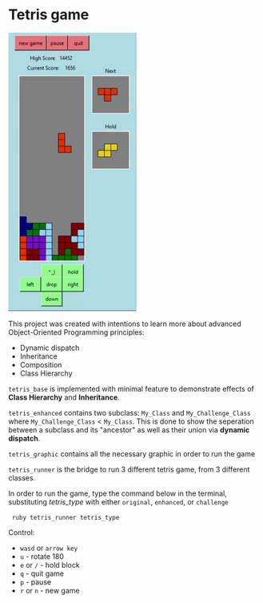 # Tetris game 

![Demonstration gif of the tetris game](./tetris.gif)

This project was created with intentions to learn more about advanced Object-Oriented Programming principles: 
- Dynamic dispatch
- Inheritance
- Composition
- Class Hierarchy

`tetris_base` is implemented with minimal feature to demonstrate effects of **Class Hierarchy** and **Inheritance**.

`tetris_enhanced` contains two subclass: `My_Class` and `My_Challenge_Class` where `My_Challenge_Class` < `My_Class`. This is done to show the seperation between a subclass and its "ancestor" as well as their union via **dynamic dispatch**.

`tetris_graphic` contains all the necessary graphic in order to run the game

`tetris_runner` is the bridge to run 3 different tetris game, from 3 different classes.

In order to run the game, type the command below in the terminal, substituting _tetris_type_ with either `original`, `enhanced`, or `challenge`
```
 ruby tetris_runner tetris_type
```

Control:
 - `wasd` or `arrow key`
 - `u` - rotate 180
 - `e` or `/` - hold block
 - `q` - quit game
 - `p` - pause
 - `r` or `n` - new game

